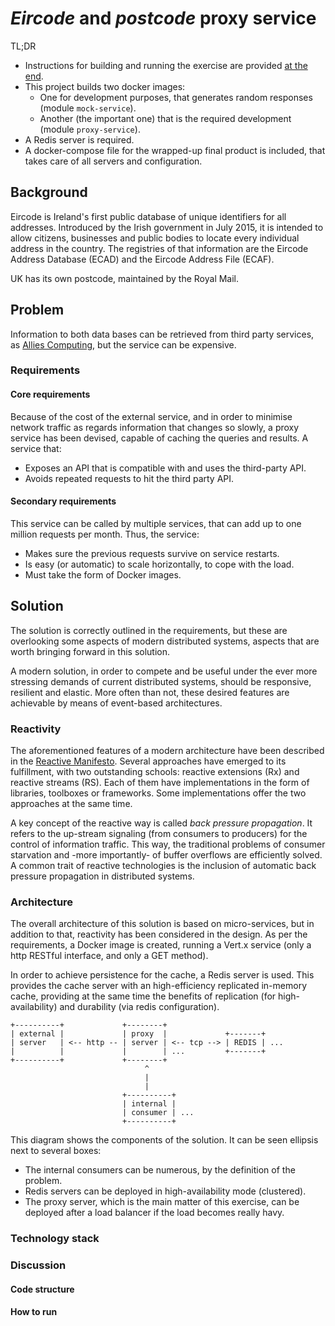 # *Eircode* and *postcode* proxy service

TL;DR
- Instructions for building and running the exercise are provided 
[at the end](#how_to_run).
- This project builds two docker images:
  - One for development purposes, that generates random responses 
    (module `mock-service`).
  - Another (the important one) that is the required development 
    (module `proxy-service`).
- A Redis server is required.
- A docker-compose file for the wrapped-up final product is included, that 
  takes care of all servers and configuration.

## Background

Eircode is Ireland's first public database of unique identifiers for all 
addresses. Introduced by the Irish government in July 2015, it is intended 
to allow citizens, businesses and public bodies to locate every individual 
address in the country. The registries of that information are the Eircode 
Address Database (ECAD) and the Eircode Address File (ECAF).

UK has its own postcode, maintained by the Royal Mail.

## Problem

Information to both data bases can be retrieved from third party services, 
as [Allies Computing](https://www.alliescomputing.com/), but the service 
can be expensive.

### Requirements

#### Core requirements

Because of the cost of the external service, and in order to minimise 
network traffic as regards information that changes so slowly, a proxy 
service has been devised, capable of caching the queries and results. A 
service that:

- Exposes an API that is compatible with and uses the third-party API.
- Avoids repeated requests to hit the third party API.

#### Secondary requirements

This service can be called by multiple services, that can add up to one 
million requests per month. Thus, the service:

- Makes sure the previous requests survive on service restarts.
- Is easy (or automatic) to scale horizontally, to cope with the load.
- Must take the form of Docker images.

## Solution

The solution is correctly outlined in the requirements, but these are 
overlooking some aspects of modern distributed systems, aspects that are 
worth bringing forward in this solution.

A modern solution, in order to compete and be useful under the ever more 
stressing demands of current distributed systems, should be responsive, 
resilient and elastic. More often than not, these desired features are 
achievable by means of event-based architectures.

### Reactivity

The aforementioned features of a modern architecture have been described 
in the [Reactive Manifesto](http://www.reactivemanifesto.org/). Several 
approaches have emerged to its fulfillment, with two outstanding schools: 
reactive extensions (Rx) and reactive streams (RS). Each of them have 
implementations in the form of libraries, toolboxes or frameworks. Some 
implementations offer the two approaches at the same time.

A key concept of the reactive way is called *back pressure propagation*. 
It refers to the up-stream signaling (from consumers to producers) for 
the control of information traffic. This way, the traditional problems 
of consumer starvation and -more importantly- of buffer overflows are 
efficiently solved. A common trait of reactive technologies is the 
inclusion of automatic back pressure propagation in distributed systems.

### Architecture

The overall architecture of this solution is based on micro-services, 
but in addition to that, reactivity has been considered in the design. 
As per the requirements, a Docker image is created, running a Vert.x 
service (only a http RESTful interface, and only a GET method).

In order to achieve persistence for the cache, a Redis server is used. 
This provides the cache server with an high-efficiency replicated 
in-memory cache, providing at the same time the benefits of replication 
(for high-availability) and durability (via redis configuration).

```
+----------+             +--------+
| external |             | proxy  |             +-------+
| server   | <-- http -- | server | <-- tcp --> | REDIS | ...
|          |             |        | ...         +-------+
+----------+             +--------+
                              ^
                              |
                              |
                         +----------+
                         | internal |
                         | consumer | ...
                         +----------+
```

This diagram shows the components of the solution. It can be seen 
ellipsis next to several boxes:

- The internal consumers can be numerous, by the definition of the problem.
- Redis servers can be deployed in high-availability mode (clustered).
- The proxy server, which is the main matter of this exercise, can be 
  deployed after a load balancer if the load becomes really havy.

### Technology stack

### Discussion

#### Code structure

#### <a name="how_to_run"></a>How to run

